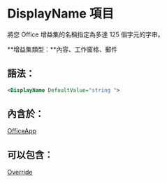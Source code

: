 
# <a name="displayname-element"></a>DisplayName 項目
將您 Office 增益集的名稱指定為多達 125 個字元的字串。

 **增益集類型︰**內容、工作窗格、郵件


## <a name="syntax:"></a>語法：


```XML
<DisplayName DefaultValue="string ">
```


## <a name="contained-in:"></a>內含於：

[OfficeApp](../../reference/manifest/officeapp.md)


## <a name="can-contain:"></a>可以包含︰

[Override](../../reference/manifest/override.md)

